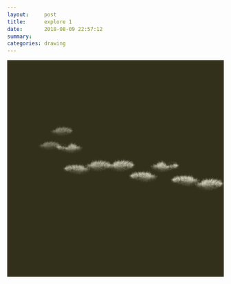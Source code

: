 ```yaml
---
layout:     post
title:      explore 1
date:       2018-08-09 22:57:12
summary:    
categories: drawing
---
```

![explore 1](/images/diary/explore-1.png ".")
